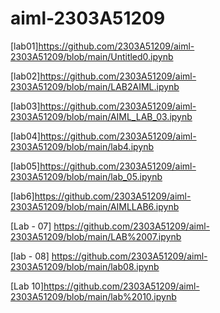 # aiml-2303A51209
[lab01]https://github.com/2303A51209/aiml-2303A51209/blob/main/Untitled0.ipynb

[lab02]https://github.com/2303A51209/aiml-2303A51209/blob/main/LAB2AIML.ipynb

[lab03]https://github.com/2303A51209/aiml-2303A51209/blob/main/AIML_LAB_03.ipynb

[lab04]https://github.com/2303A51209/aiml-2303A51209/blob/main/lab4.ipynb

[lab05]https://github.com/2303A51209/aiml-2303A51209/blob/main/lab_05.ipynb

[lab6]https://github.com/2303A51209/aiml-2303A51209/blob/main/AIMLLAB6.ipynb

[Lab - 07] https://github.com/2303A51209/aiml-2303A51209/blob/main/LAB%2007.ipynb

[lab - 08] https://github.com/2303A51209/aiml-2303A51209/blob/main/lab08.ipynb

[Lab 10]https://github.com/2303A51209/aiml-2303A51209/blob/main/lab%2010.ipynb
